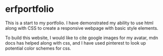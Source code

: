 # erfportfolio

This is a start to my portfolio.
I have demonstrated my ability to use html along with CSS to create a responsive webpage with basic style elements.

To build this website, I would like to cite google images for my avatar, mdn docs has helped along with css, and I have used pinterest to look up potential color schemes for css. 
